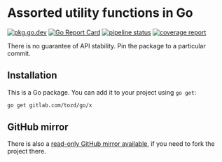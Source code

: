 # Assorted utility functions in Go

[![pkg.go.dev](https://pkg.go.dev/badge/gitlab.com/tozd/go/x)](https://pkg.go.dev/gitlab.com/tozd/go/x)
[![Go Report Card](https://goreportcard.com/badge/gitlab.com/tozd/go/x)](https://goreportcard.com/report/gitlab.com/tozd/go/x)
[![pipeline status](https://gitlab.com/tozd/go/x/badges/main/pipeline.svg?ignore_skipped=true)](https://gitlab.com/tozd/go/x/-/pipelines)
[![coverage report](https://gitlab.com/tozd/go/x/badges/main/coverage.svg)](https://gitlab.com/tozd/go/x/-/graphs/main/charts)

There is no guarantee of API stability. Pin the package to a particular commit.

## Installation

This is a Go package. You can add it to your project using `go get`:

```sh
go get gitlab.com/tozd/go/x
```

## GitHub mirror

There is also a [read-only GitHub mirror available](https://github.com/tozd/go-x),
if you need to fork the project there.

